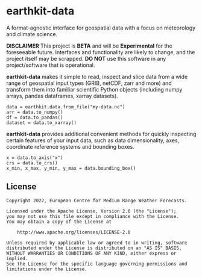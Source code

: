 # earthkit-data

A format-agnostic interface for geospatial data with a focus on meteorology and
climate science.

**DISCLAIMER**
This project is **BETA** and will be **Experimental** for the foreseeable future.
Interfaces and functionality are likely to change, and the project itself may be scrapped.
**DO NOT** use this software in any project/software that is operational.

**earthkit-data** makes it simple to read, inspect and slice data from a wide range of
geospatial input types (GRIB, netCDF, zarr and more) and transform them into
familiar scientific Python objects (including numpy arrays, pandas dataframes,
xarray datasets).

```
data = earthkit.data.from_file("my-data.nc")
arr = data.to_numpy()
df = data.to_pandas()
dataset = data.to_xarray()
```

**earthkit-data** provides additional convenient methods for quickly inspecting certain
features of your input data, such as data dimensionality, axes, coordinate
reference systems and bounding boxes.

```
x = data.to_axis("x")
crs = data.to_crs()
x_min, x_max, y_min, y_max = data.bounding_box()
```

## License

```
Copyright 2022, European Centre for Medium Range Weather Forecasts.

Licensed under the Apache License, Version 2.0 (the "License");
you may not use this file except in compliance with the License.
You may obtain a copy of the License at

    http://www.apache.org/licenses/LICENSE-2.0

Unless required by applicable law or agreed to in writing, software
distributed under the License is distributed on an "AS IS" BASIS,
WITHOUT WARRANTIES OR CONDITIONS OF ANY KIND, either express or implied.
See the License for the specific language governing permissions and
limitations under the License.
```
